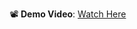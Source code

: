 📽️ **Demo Video**: [Watch Here](https://drive.google.com/file/d/1jq7m1iODPLwcQ7E6XrOjYq_SBi6kAjb5/view?usp=drive_link)
